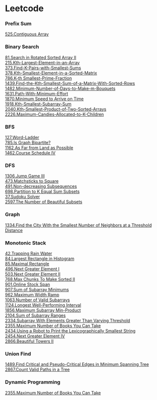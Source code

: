 # Leetcode
### Prefix Sum
[525.Contiguous Array](./Prefix_Sum/525/)

### Binary Search
[81.Search in Rotated Sorted Array II](./Binary_Search/81/)\
[215.Kth-Largest-Element-in-an-Array](./Binary_Search/215/)\
[373.Find-K-Pairs-with-Smallest-Sums](./Binary_Search/373/)\
[378.Kth-Smallest-Element-in-a-Sorted-Matrix](./Binary_Search/378/)\
[786.K-th Smallest-Prime-Fraction](./Binary_Search/786/)\
[1439.Find-the-Kth-Smallest-Sum-of-a-Matrix-With-Sorted-Rows](./Binary_Search/1439/)\
[1482.Minimum-Number-of-Days-to-Make-m-Bouquets](./Binary_Search/1482/)\
[1631.Path-With-Minimum-Effort](./Binary_Search/1631/)\
[1870.Minimum Speed to Arrive on Time](./Binary_Search/1870/)\
[1918.Kth-Smallest-Subarray-Sum](./Binary_Search/1918/)\
[2040.Kth-Smallest-Product-of-Two-Sorted-Arrays](./Binary_Search/2040/)\
[2226.Maximum-Candies-Allocated-to-K-Children](./Binary_Search/2226/)

### BFS
[127.Word-Ladder](./BFS/127/)\
[785.Is Graph Bipartite?](./BFS/785/)\
[1162.As Far from Land as Possible](./BFS/1162/)\
[1462.Course Schedule IV](./BFS/1462/)

### DFS
[1306.Jump Game III](./DFS/1306-jump-game-iii/)\
[473.Matchsticks to Square](./DFS/473-matchsticks-to-square/)\
[491.Non-decreasing Subsequences](./DFS/491.Non-decreasing-Subsequences/)\
[698.Partition to K Equal Sum Subsets](./DFS/698.Partition-to-K-Equal-Sum-Subsets/)\
[37.Sudoku Solver](./DFS/37.Sudoku-Solver/)\
[2597.The Number of Beautiful Subsets](./DFS/2597-the-number-of-beautiful-subsets/)

### Graph
[1334.Find the City With the Smallest Number of Neighbors at a Threshold Distance](./Graph/1334.Find-the-City-With-the-Smallest-Number-of-Neighbors-at-a-Threshold%20Distance/)

### Monotonic Stack
[42.Trapping Rain Water](./Monotonic_Stack/42/)\
[84.Largest Rectangle in Histogram](./Monotonic_Stack/84/)\
[85.Maximal Rectangle](./Monotonic_Stack/85/)\
[496.Next Greater Element I](./Monotonic_Stack/496/)\
[503.Next Greater Element II](./Monotonic_Stack/503/)\
[768.Max Chunks To Make Sorted II](./Monotonic_Stack/768/)\
[901.Online Stock Span](./Monotonic_Stack/901/)\
[907.Sum of Subarray Minimums](./Monotonic_Stack/907/)\
[962.Maximum Width Ramp](./Monotonic_Stack/962/)\
[1063.Number of Valid Subarrays](./Monotonic_Stack/1063/)\
[1124.Longest Well-Performing Interval](./Monotonic_Stack/1124/)\
[1856.Maximum Subarray Min-Product](./Monotonic_Stack/1856/)\
[2104.Sum of Subarray Ranges](./Monotonic_Stack/2104/)\
[2334.Subarray With Elements Greater Than Varying Threshold](./Monotonic_Stack/2334/)\
[2355.Maximum Number of Books You Can Take](./Monotonic_Stack/2355/)\
[2434.Using a Robot to Print the Lexicographically Smallest String](./Monotonic_Stack/2434/)\
[2454.Next Greater Element IV](./Monotonic_Stack/2454/)\
[2866.Beautiful Towers II](./Monotonic_Stack/2866_2865/)

### Union Find
[1489.Find Critical and Pseudo-Critical Edges in Minimum Spanning Tree](./Union_Find/1489/)\
[2867.Count Valid Paths in a Tree](./Union_Find/2867/)

### Dynamic Programming
[2355.Maximum Number of Books You Can Take](./Monotonic_Stack/2355/) 